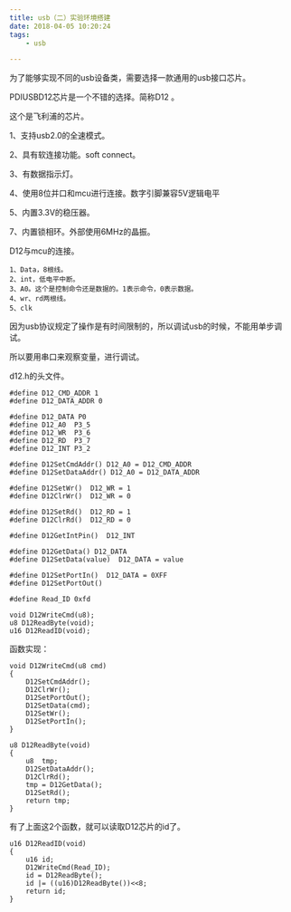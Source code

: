 ```yaml
---
title: usb（二）实验环境搭建
date: 2018-04-05 10:20:24
tags:
	- usb

---
```




为了能够实现不同的usb设备类，需要选择一款通用的usb接口芯片。

PDIUSBD12芯片是一个不错的选择。简称D12 。

这个是飞利浦的芯片。

1、支持usb2.0的全速模式。

2、具有软连接功能。soft connect。

3、有数据指示灯。

4、使用8位并口和mcu进行连接。数字引脚兼容5V逻辑电平

5、内置3.3V的稳压器。

7、内置锁相环。外部使用6MHz的晶振。



D12与mcu的连接。

```
1、Data，8根线。
2、int，低电平中断。
3、A0。这个是控制命令还是数据的。1表示命令，0表示数据。
4、wr、rd两根线。
5、clk
```



因为usb协议规定了操作是有时间限制的，所以调试usb的时候，不能用单步调试。

所以要用串口来观察变量，进行调试。

d12.h的头文件。

```
#define D12_CMD_ADDR 1
#define D12_DATA_ADDR 0

#define D12_DATA P0
#define D12_A0  P3_5
#define D12_WR  P3_6
#define D12_RD  P3_7
#define D12_INT P3_2

#define D12SetCmdAddr() D12_A0 = D12_CMD_ADDR
#define D12SetDataAddr() D12_A0 = D12_DATA_ADDR

#define D12SetWr()  D12_WR = 1
#define D12ClrWr()  D12_WR = 0

#define D12SetRd()  D12_RD = 1
#define D12ClrRd()  D12_RD = 0

#define D12GetIntPin()  D12_INT 

#define D12GetData() D12_DATA 
#define D12SetData(value)  D12_DATA = value

#define D12SetPortIn()  D12_DATA = 0XFF
#define D12SetPortOut()  

#define Read_ID 0xfd

void D12WriteCmd(u8);
u8 D12ReadByte(void);
u16 D12ReadID(void);
```

函数实现：

```
void D12WriteCmd(u8 cmd)
{
	D12SetCmdAddr();
	D12ClrWr();
	D12SetPortOut();
	D12SetData(cmd);
	D12SetWr();
	D12SetPortIn();
}

u8 D12ReadByte(void)
{
	u8  tmp;
	D12SetDataAddr();
	D12ClrRd();
	tmp = D12GetData();
	D12SetRd();
	return tmp;
}
```

有了上面这2个函数，就可以读取D12芯片的id了。

```
u16 D12ReadID(void)
{
	u16 id;
	D12WriteCmd(Read_ID);
	id = D12ReadByte();
	id |= ((u16)D12ReadByte())<<8;
	return id;
}
```

